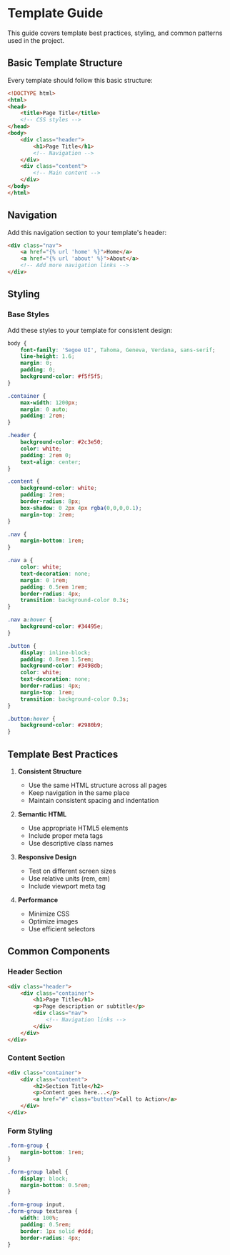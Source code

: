 # Template Guide

This guide covers template best practices, styling, and common patterns used in the project.

## Basic Template Structure

Every template should follow this basic structure:

```html
<!DOCTYPE html>
<html>
<head>
    <title>Page Title</title>
    <!-- CSS styles -->
</head>
<body>
    <div class="header">
        <h1>Page Title</h1>
        <!-- Navigation -->
    </div>
    <div class="content">
        <!-- Main content -->
    </div>
</body>
</html>
```

## Navigation

Add this navigation section to your template's header:

```html
<div class="nav">
    <a href="{% url 'home' %}">Home</a>
    <a href="{% url 'about' %}">About</a>
    <!-- Add more navigation links -->
</div>
```

## Styling

### Base Styles
Add these styles to your template for consistent design:

```css
body {
    font-family: 'Segoe UI', Tahoma, Geneva, Verdana, sans-serif;
    line-height: 1.6;
    margin: 0;
    padding: 0;
    background-color: #f5f5f5;
}

.container {
    max-width: 1200px;
    margin: 0 auto;
    padding: 2rem;
}

.header {
    background-color: #2c3e50;
    color: white;
    padding: 2rem 0;
    text-align: center;
}

.content {
    background-color: white;
    padding: 2rem;
    border-radius: 8px;
    box-shadow: 0 2px 4px rgba(0,0,0,0.1);
    margin-top: 2rem;
}

.nav {
    margin-bottom: 1rem;
}

.nav a {
    color: white;
    text-decoration: none;
    margin: 0 1rem;
    padding: 0.5rem 1rem;
    border-radius: 4px;
    transition: background-color 0.3s;
}

.nav a:hover {
    background-color: #34495e;
}

.button {
    display: inline-block;
    padding: 0.8rem 1.5rem;
    background-color: #3498db;
    color: white;
    text-decoration: none;
    border-radius: 4px;
    margin-top: 1rem;
    transition: background-color 0.3s;
}

.button:hover {
    background-color: #2980b9;
}
```

## Template Best Practices

1. **Consistent Structure**
   - Use the same HTML structure across all pages
   - Keep navigation in the same place
   - Maintain consistent spacing and indentation

2. **Semantic HTML**
   - Use appropriate HTML5 elements
   - Include proper meta tags
   - Use descriptive class names

3. **Responsive Design**
   - Test on different screen sizes
   - Use relative units (rem, em)
   - Include viewport meta tag

4. **Performance**
   - Minimize CSS
   - Optimize images
   - Use efficient selectors

## Common Components

### Header Section
```html
<div class="header">
    <div class="container">
        <h1>Page Title</h1>
        <p>Page description or subtitle</p>
        <div class="nav">
            <!-- Navigation links -->
        </div>
    </div>
</div>
```

### Content Section
```html
<div class="container">
    <div class="content">
        <h2>Section Title</h2>
        <p>Content goes here...</p>
        <a href="#" class="button">Call to Action</a>
    </div>
</div>
```

### Form Styling
```css
.form-group {
    margin-bottom: 1rem;
}

.form-group label {
    display: block;
    margin-bottom: 0.5rem;
}

.form-group input,
.form-group textarea {
    width: 100%;
    padding: 0.5rem;
    border: 1px solid #ddd;
    border-radius: 4px;
}
``` 